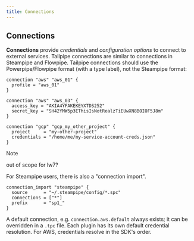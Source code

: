 ```yaml
---
title: Connections
---
```


## Connections

**Connections** provide *credentials* and *configuration options* to connect to external services.  Tailpipe connections are similar to connections in Steampipe and Flowpipe.  Tailpipe connections should use the Powerpipe/Flowpipe format (with a type label), not the Steampipe format:

```hcl
connection "aws" "aws_01" {
  profile = "aws_01"
}

connection "aws" "aws_03" {
  access_key = "AKIA4YFAKEKEYXTDS252"
  secret_key = "SH42YMW5p3EThisIsNotRealzTiEUwXN8BOIOF5J8m"
}

connection "gcp" "gcp_my_other_project" {
  project     = "my-other-project"
  credentials = "/home/me/my-service-account-creds.json"
}
```

>[!NOTE]
> out of scope for lw7?

For Steampipe users, there is also a "connection import".
```hcl
connection_import "steampipe" {
  source      = "~/.steampipe/config/*.spc"
  connections = ["*"]
  prefix      = "sp1_"
}
```

A default connection, e.g. `connection.aws.default` always exists; it can be overridden in a `.tpc` file. Each plugin has its own default credential resolution. For AWS, credentials resolve in the SDK's order.

